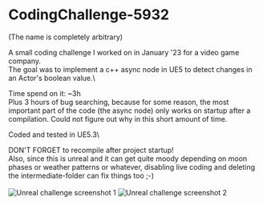 # CodingChallenge-5932
(The name is completely arbitrary)

A small coding challenge I worked on in January '23 for a video game company.\
The goal was to implement a c++ async node in UE5 to detect changes in an Actor's boolean value.\

Time spend on it: ~3h\
Plus 3 hours of bug searching, because for some reason, the most important part of the code (the async node) only works on startup after a compilation. Could not figure out why in this short amount of time.

Coded and tested in UE5.3\

DON'T FORGET to recompile after project startup!\
Also, since this is unreal and it can get quite moody depending on moon phases or weather patterns or whatever, disabling live coding and deleting the intermediate-folder can fix things too ;-)\
\
![Unreal challenge screenshot 1](https://notenoughsleep.eu/files/challenge-screen1.jpg)
![Unreal challenge screenshot 2](https://notenoughsleep.eu/files/challenge-screen2.jpg)
